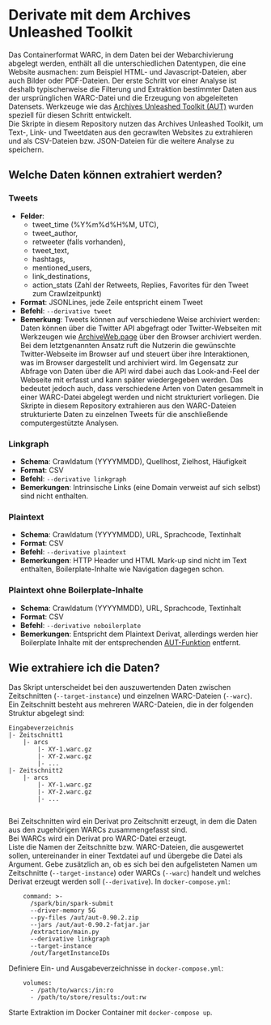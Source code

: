 # Derivate mit dem Archives Unleashed Toolkit
Das Containerformat WARC, in dem Daten bei der Webarchivierung abgelegt werden, enthält all die unterschiedlichen
Datentypen, die eine Website ausmachen: zum Beispiel HTML- und Javascript-Dateien, aber auch Bilder oder PDF-Dateien.
Der erste Schritt vor einer Analyse ist deshalb typischerweise die Filterung und Extraktion bestimmter Daten aus der ursprünglichen
WARC-Datei und die Erzeugung von abgeleiteten Datensets. Werkzeuge wie das [Archives Unleashed Toolkit (AUT)](https://archivesunleashed.org/)
wurden speziell für diesen Schritt entwickelt.  
Die Skripte in diesem Repository nutzen das Archives Unleashed Toolkit, um Text-, Link- und Tweetdaten aus den gecrawlten
Websites zu extrahieren und als CSV-Dateien bzw. JSON-Dateien für die weitere Analyse zu speichern.

## Welche Daten können extrahiert werden?
### Tweets
* **Felder**:
    * tweet_time (%Y%m%d%H%M, UTC),
    * tweet_author,
    * retweeter (falls vorhanden),
    * tweet_text,
    * hashtags,
    * mentioned_users,
    * link_destinations,
    * action_stats (Zahl der Retweets, Replies, Favorites für den Tweet zum Crawlzeitpunkt)
* **Format**: JSONLines, jede Zeile entspricht einem Tweet
* **Befehl**: `--derivative tweet`
* **Bemerkung**: Tweets können auf verschiedene Weise archiviert werden: Daten können über die Twitter API
  abgefragt oder Twitter-Webseiten mit Werkzeugen wie [ArchiveWeb.page](https://archiveweb.page/) über den Browser
  archiviert werden. Bei dem letztgenannten Ansatz ruft die Nutzerin die gewünschte Twitter-Webseite im Browser auf und
  steuert über ihre Interaktionen, was im Browser dargestellt und archiviert wird.
  Im Gegensatz zur Abfrage von Daten über die API wird dabei auch das Look-and-Feel der Webseite mit
  erfasst und kann später wiedergegeben werden. Das bedeutet jedoch auch, dass verschiedene Arten von Daten gesammelt in
  einer WARC-Datei abgelegt werden und nicht strukturiert vorliegen. Die Skripte in diesem Repository extrahieren aus den
  WARC-Dateien strukturierte Daten zu einzelnen Tweets für die anschließende computergestützte Analysen.

### Linkgraph
* **Schema**: Crawldatum (YYYYMMDD), Quellhost, Zielhost, Häufigkeit
* **Format**: CSV
* **Befehl**: `--derivative linkgraph`
* **Bemerkungen**: Intrinsische Links (eine Domain verweist auf sich selbst) sind nicht enthalten.

### Plaintext
* **Schema**: Crawldatum (YYYYMMDD), URL, Sprachcode, Textinhalt
* **Format**: CSV
* **Befehl**: `--derivative plaintext`
* **Bemerkungen**: HTTP Header und HTML Mark-up sind nicht im Text enthalten, Boilerplate-Inhalte wie Navigation dagegen
  schon.

### Plaintext ohne Boilerplate-Inhalte
* **Schema**: Crawldatum (YYYYMMDD), URL, Sprachcode, Textinhalt
* **Format**: CSV
* **Befehl**: `--derivative noboilerplate`
* **Bemerkungen**: Entspricht dem Plaintext Derivat, allerdings werden hier Boilerplate Inhalte mit der entsprechenden
  [AUT-Funktion](https://aut.docs.archivesunleashed.org/docs/text-analysis#extract-plain-text-minus-boilerplate) entfernt.

## Wie extrahiere ich die Daten?
Das Skript unterscheidet bei den auszuwertenden Daten zwischen Zeitschnitten (`--target-instance`) und einzelnen WARC-Dateien (`--warc`).
Ein Zeitschnitt besteht aus mehreren WARC-Dateien, die in der folgenden Struktur abgelegt sind:
```shell
Eingabeverzeichnis
|- Zeitschnitt1
    |- arcs
        |- XY-1.warc.gz
        |- XY-2.warc.gz
        |- ...
|- Zeitschnitt2
    |- arcs
        |- XY-1.warc.gz
        |- XY-2.warc.gz
        |- ...
    
```
Bei Zeitschnitten wird ein Derivat pro Zeitschnitt erzeugt, in dem die Daten aus den zugehörigen WARCs zusammengefasst sind.  
Bei WARCs wird ein Derivat pro WARC-Datei erzeugt.  
Liste die Namen der Zeitschnitte bzw. WARC-Dateien, die ausgewertet sollen, untereinander in einer Textdatei auf und
übergebe die Datei als Argument. Gebe zusätzlich an, ob es sich bei den aufgelisteten Namen um Zeitschnitte (`--target-instance`)
oder WARCs (`--warc`) handelt und welches Derivat erzeugt werden soll (`--derivative`).
In `docker-compose.yml`:
```
    command: >-
      /spark/bin/spark-submit
      --driver-memory 5G 
      --py-files /aut/aut-0.90.2.zip 
      --jars /aut/aut-0.90.2-fatjar.jar 
      /extraction/main.py
      --derivative linkgraph
      --target-instance
      /out/TargetInstanceIDs
```
Definiere Ein- und Ausgabeverzeichnisse in `docker-compose.yml`:
```
    volumes:
      - /path/to/warcs:/in:ro
      - /path/to/store/results:/out:rw
```
Starte Extraktion im Docker Container mit `docker-compose up`.